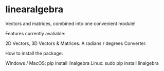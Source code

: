 # linearalgebra
Vectors and matrices, combined into one convenient module!

Features currently avaliable: 

2D Vectors, 3D Vectors & Matrices.
A radians / degrees Converter.

How to install the package: 

Windows / MacOS: pip install linalgebra
Linux: sudo pip install linalgebra
